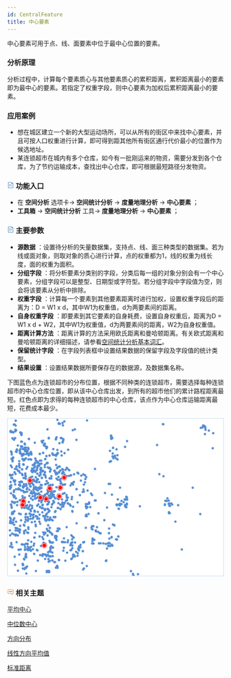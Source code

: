 ```yaml
---
id: CentralFeature
title: 中心要素
---
```

中心要素可用于点、线、面要素中位于最中心位置的要素。

### 分析原理

分析过程中，计算每个要素质心与其他要素质心的累积距离，累积距离最小的要素即为最中心的要素。若指定了权重字段，则中心要素为加权后累积距离最小的要素。

### 应用案例

  * 想在城区建立一个新的大型运动场所，可以从所有的街区中来找中心要素，并且可按人口权重进行计算，即可得到距其他所有街区通行代价最小的位置作为候选地址。
  * 某连锁超市在城内有多个仓库，如今有一批刚运来的物资，需要分发到各个仓库，为了节约运输成本，查找出中心仓库，即可根据最短路径分发物资。

### ![](../../img/read.gif) 功能入口

  * 在 **空间分析** 选项卡-> **空间统计分析** -> **度量地理分析** -> **中心要素** ；
  * **工具箱** -> **空间统计分析** 工具-> **度量地理分析** -> **中心要素** ；

### ![](../../img/read.gif) 主要参数

  * **源数据** ：设置待分析的矢量数据集，支持点、线、面三种类型的数据集。若为线或面对象，则取对象的质心进行计算，点的权重都为1，线的权重为线长度，面的权重为面积。
  * **分组字段** ：将分析要素分类别的字段，分类后每一组的对象分别会有一个中心要素，分组字段可以是整型、日期型或字符型。若分组字段中字段值为空，则会将该要素从分析中排除。
  * **权重字段** ：计算每一个要素到其他要素距离时进行加权，设置权重字段后的距离为：D = W1 x d，其中W1为权重值，d为两要素间的距离。
  * **自身权重字段** ：即要素到其它要素的自身耗费，设置自身权重后，距离为D = W1 x d + W2，其中W1为权重值，d为两要素间的距离，W2为自身权重值。
  * **距离计算方法** ：距离计算的方法采用欧氏距离和曼哈顿距离。有关欧式距离和曼哈顿距离的详细描述，请参看[空间统计分析基本词汇](BasicVocabulary)。
  * **保留统计字段** ：在字段列表框中设置结果数据的保留字段及字段值的统计类型。
  * **结果设置** ：设置结果数据所要保存在的数据源，及数据集名称。

下图蓝色点为连锁超市的分布位置，根据不同种类的连锁超市，需要选择每种连锁超市的中心仓库位置，即从该中心仓库出发，到所有的超市他们的累计路程距离最短。红色点即为求得的每种连锁超市的中心仓库，该点作为中心仓库运输距离最短，花费成本最少。

![](img/CenterFeature.png)

### ![](img/seealso.png) 相关主题

 [平均中心](MeanCenter)

 [中位数中心](MeanCenterResult)

 [方向分布](MeasureDirection)

 [线性方向平均值](MeasureLinearDirectional)

 [标准距离](MeasureStandardDistance)

